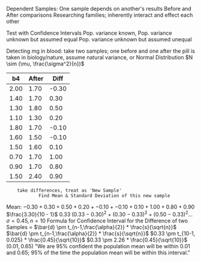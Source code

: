 Dependent Samples: One sample depends on another's results
	Before and After comparisons
	Researching families; inherently interact and effect each other

Test with Confidence Intervals 
	Pop. variance known, 
	Pop. variance unknown but assumed equal
	Pop. variance unknown but assumed unequal

Detecting mg in blood:
	take two samples; one before and one after the pill is taken
		in biology/nature, assume natural variance, or Normal Distribution
		$N \sim (\mu, \frac{\sigma^2}{n})$

| b4   | After | Diff  |
| ---- | ----- | ----- |
| 2.00 | 1.70  | -0.30 |
| 1.40 | 1.70  | 0.30  |
| 1.30 | 1.80  | 0.50  |
| 1.10 | 1.30  | 0.20  |
| 1.80 | 1.70  | -0.10 |
| 1.60 | 1.50  | -0.10 |
| 1.50 | 1.60  | 0.10  |
| 0.70 | 1.70  | 1.00  |
| 0.90 | 1.70  | 0.80  |
| 1.50 | 2.40  | 0.90  |
		take differences, treat as 'New Sample'
				Find Mean & Standard Deviation of this new sample
Mean:
	$-0.30 +0.30 +0.50 +0.20 +-0.10 +-0.10 +0.10 +1.00 +0.80 +0.90$
	$\frac{3.30}{10 - 1}$
	$0.33$
	$(0.33-0.30)^2 +(0.30-0.33)^2 +(0.50-0.33)^2...$
	$\sigma = 0.45, n = 10$
		Formula for Confidence Interval for the Difference of two Samples = $\bar{d} \pm t_{n-1,\frac{\alpha}{2}} * \frac{s}{\sqrt{n}}$
		$\bar{d} \pm t_{n-1,\frac{\alpha}{2}} * \frac{s}{\sqrt{n}}$
		$0.33 \pm t_{10-1, 0.025} * \frac{0.45}{\sqrt{10}}$
		$0.33 \pm 2.26 * \frac{0.45}{\sqrt{10}}$
		$(0.01, 0.65)$
				"We are 95% confident the population mean will be within 0.01 and 0.65; 95% of the time the population mean will be within this interval."
			